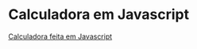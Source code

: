 # Calculadora em Javascript
[Calculadora feita em Javascript](https://calculadora-em-javascript.vercel.app/)

